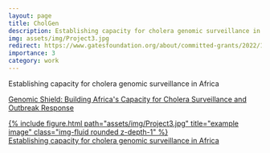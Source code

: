```yaml
---
layout: page
title: CholGen
description: Establishing capacity for cholera genomic surveillance in Africa 
img: assets/img/Project3.jpg
redirect: https://www.gatesfoundation.org/about/committed-grants/2022/11/inv-047157
importance: 3
category: work
---
```

Establishing capacity for cholera genomic surveillance in Africa

<a href="https://bit.ly/3ZzVJWX">Genomic Shield: Building Africa's Capacity for Cholera Surveillance and Outbreak Response

<div class="row">
    <div class="col-sm mt-3 mt-md-0">
        {% include figure.html path="assets/img/Project3.jpg" title="example image" class="img-fluid rounded z-depth-1" %}
    </div>
</div>
<div class="caption">
    Establishing capacity for cholera genomic surveillance in Africa 
</div>


